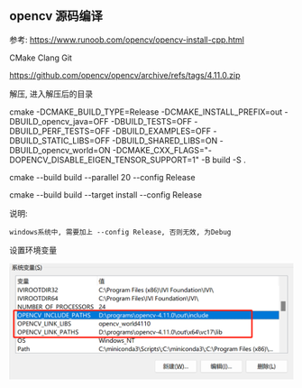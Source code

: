 ## opencv 源码编译

参考: https://www.runoob.com/opencv/opencv-install-cpp.html

CMake Clang Git

https://github.com/opencv/opencv/archive/refs/tags/4.11.0.zip

解压, 进入解压后的目录

cmake -DCMAKE_BUILD_TYPE=Release -DCMAKE_INSTALL_PREFIX=out -DBUILD_opencv_java=OFF -DBUILD_TESTS=OFF -DBUILD_PERF_TESTS=OFF -DBUILD_EXAMPLES=OFF -DBUILD_STATIC_LIBS=OFF -DBUILD_SHARED_LIBS=ON -DBUILD_opencv_world=ON -DCMAKE_CXX_FLAGS="-DOPENCV_DISABLE_EIGEN_TENSOR_SUPPORT=1" -B build -S .

cmake --build build --parallel 20 --config Release

cmake --build build --target install --config Release

说明:

    windows系统中, 需要加上 --config Release, 否则无效, 为Debug

设置环境变量

![](images/opencv/2025-03-16-09-40-12.png)
